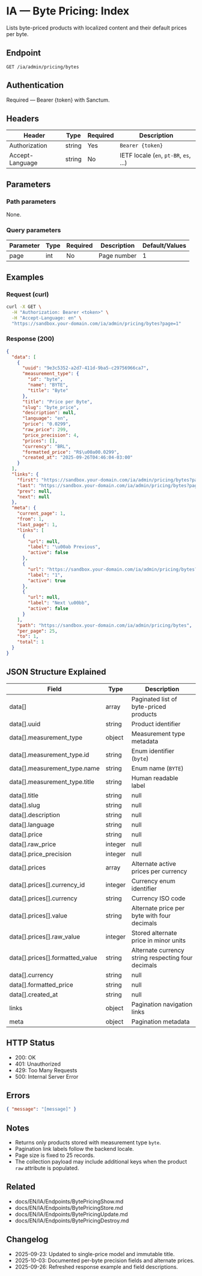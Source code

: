 # IA — Byte Pricing: Index

Lists byte-priced products with localized content and their default prices per byte.

## Endpoint

```
GET /ia/admin/pricing/bytes
```

## Authentication

Required — Bearer {token} with Sanctum.

## Headers

| Header          | Type   | Required | Description |
| --------------- | ------ | -------- | ----------- |
| Authorization   | string | Yes      | `Bearer {token}` |
| Accept-Language | string | No       | IETF locale (`en`, `pt-BR`, `es`, ...) |

## Parameters

### Path parameters

None.

### Query parameters

| Parameter | Type   | Required | Description | Default/Values |
| --------- | ------ | -------- | ----------- | -------------- |
| page      | int    | No       | Page number | 1 |

## Examples

### Request (curl)

```bash
curl -X GET \
  -H "Authorization: Bearer <token>" \
  -H "Accept-Language: en" \
  "https://sandbox.your-domain.com/ia/admin/pricing/bytes?page=1"
```

### Response (200)

```json
{
  "data": [
    {
      "uuid": "9e3c5352-a2d7-411d-9ba5-c29756966ca7",
      "measurement_type": {
        "id": "byte",
        "name": "BYTE",
        "title": "Byte"
      },
      "title": "Price per Byte",
      "slug": "byte_price",
      "description": null,
      "language": "en",
      "price": "0.0299",
      "raw_price": 299,
      "price_precision": 4,
      "prices": [],
      "currency": "BRL",
      "formatted_price": "R$\u00a00.0299",
      "created_at": "2025-09-26T04:46:04-03:00"
    }
  ],
  "links": {
    "first": "https://sandbox.your-domain.com/ia/admin/pricing/bytes?page=1",
    "last": "https://sandbox.your-domain.com/ia/admin/pricing/bytes?page=1",
    "prev": null,
    "next": null
  },
  "meta": {
    "current_page": 1,
    "from": 1,
    "last_page": 1,
    "links": [
      {
        "url": null,
        "label": "\u00ab Previous",
        "active": false
      },
      {
        "url": "https://sandbox.your-domain.com/ia/admin/pricing/bytes?page=1",
        "label": "1",
        "active": true
      },
      {
        "url": null,
        "label": "Next \u00bb",
        "active": false
      }
    ],
    "path": "https://sandbox.your-domain.com/ia/admin/pricing/bytes",
    "per_page": 25,
    "to": 1,
    "total": 1
  }
}
```

## JSON Structure Explained

| Field                                | Type        | Description |
| ------------------------------------ | ----------- | ----------- |
| data[]                               | array       | Paginated list of byte-priced products |
| data[].uuid                          | string      | Product identifier |
| data[].measurement_type              | object      | Measurement type metadata |
| data[].measurement_type.id           | string      | Enum identifier (`byte`) |
| data[].measurement_type.name         | string      | Enum name (`BYTE`) |
| data[].measurement_type.title        | string      | Human readable label |
| data[].title                         | string|null | Localized product title |
| data[].slug                          | string|null | Slug used to reference the product (expected `byte_price`) |
| data[].description                   | string|null | Optional localized description |
| data[].language                      | string|null | Locale tied to the default title |
| data[].price                         | string|null | Default price per byte formatted with four decimal places |
| data[].raw_price                     | integer|null | Original stored amount in minor units (e.g., cents) |
| data[].price_precision               | integer|null | Decimal precision applied to price formatting |
| data[].prices                        | array       | Alternate active prices per currency |
| data[].prices[].currency_id          | integer     | Currency enum identifier |
| data[].prices[].currency             | string      | Currency ISO code |
| data[].prices[].value                | string      | Alternate price per byte with four decimals |
| data[].prices[].raw_value            | integer     | Stored alternate price in minor units |
| data[].prices[].formatted_value      | string      | Alternate currency string respecting four decimals |
| data[].currency                      | string|null | ISO currency code |
| data[].formatted_price               | string|null | Human-friendly currency string with four decimals |
| data[].created_at                    | string|null | Creation timestamp (ISO 8601) |
| links                                | object      | Pagination navigation links |
| meta                                 | object      | Pagination metadata |

## HTTP Status

- 200: OK
- 401: Unauthorized
- 429: Too Many Requests
- 500: Internal Server Error

## Errors

```json
{ "message": "[message]" }
```

## Notes

- Returns only products stored with measurement type `byte`.
- Pagination link labels follow the backend locale.
- Page size is fixed to 25 records.
- The collection payload may include additional keys when the product `raw` attribute is populated.

## Related

- docs/EN/IA/Endpoints/BytePricingShow.md
- docs/EN/IA/Endpoints/BytePricingStore.md
- docs/EN/IA/Endpoints/BytePricingUpdate.md
- docs/EN/IA/Endpoints/BytePricingDestroy.md

## Changelog

- 2025-09-23: Updated to single-price model and immutable title.
- 2025-10-03: Documented per-byte precision fields and alternate prices.
- 2025-09-26: Refreshed response example and field descriptions.
